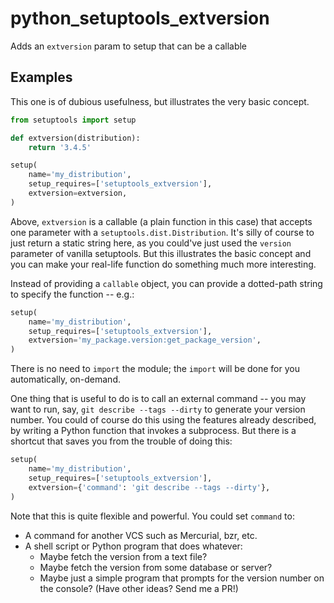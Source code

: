 python_setuptools_extversion
============================

Adds an `extversion` param to setup that can be a callable

Examples
--------

This one is of dubious usefulness, but illustrates the very basic
concept.

```python
from setuptools import setup

def extversion(distribution):
    return '3.4.5'

setup(
    name='my_distribution',
    setup_requires=['setuptools_extversion'],
    extversion=extversion,
)
```

Above, `extversion` is a callable (a plain function in this case) that
accepts one parameter with a `setuptools.dist.Distribution`. It's silly
of course to just return a static string here, as you could've just used
the `version` parameter of vanilla setuptools. But this illustrates the
basic concept and you can make your real-life function do something much
more interesting.

Instead of providing a `callable` object, you can provide a dotted-path
string to specify the function -- e.g.:

```python
setup(
    name='my_distribution',
    setup_requires=['setuptools_extversion'],
    extversion='my_package.version:get_package_version',
)
```

There is no need to `import` the module; the `import` will be done for
you automatically, on-demand.

One thing that is useful to do is to call an external command -- you may
want to run, say, `git describe --tags --dirty` to generate your version
number. You could of course do this using the features already
described, by writing a Python function that invokes a subprocess. But
there is a shortcut that saves you from the trouble of doing this:

```python
setup(
    name='my_distribution',
    setup_requires=['setuptools_extversion'],
    extversion={'command': 'git describe --tags --dirty'},
)
```

Note that this is quite flexible and powerful. You could set `command`
to:

- A command for another VCS such as Mercurial, bzr, etc.
- A shell script or Python program that does whatever:
  - Maybe fetch the version from a text file?
  - Maybe fetch the version from some database or server?
  - Maybe just a simple program that prompts for the version number on
    the console?
  (Have other ideas? Send me a PR!)

